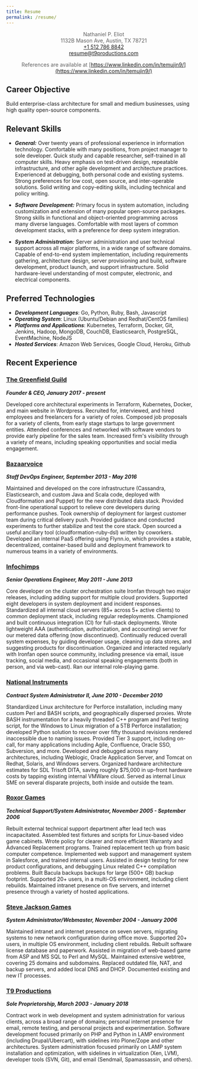 ```yaml
---
title: Resume
permalink: /resume/
---
```


<style>
blockquote {
  text-align: center;
  border: none;
  padding: 0px;
}
</style>

> Nathaniel P. Eliot  
> 1132B Mason Ave, Austin, TX 78721  
> [+1 512 786 8842](tel:+15127868842)  
> [resume@t9productions.com](mailto:resume@t9productions.com)
>
> References are available at [https://www.linkedin.com/in/temujin9/](https://www.linkedin.com/in/temujin9/)

## Career Objective
Build enterprise-class architecture for small and medium businesses, using high quality open-source components.

## Relevant Skills
* ***General:*** Over twenty years of professional experience in information technology. Comfortable with many positions, from project manager to sole developer. Quick study and capable researcher, self-trained in all computer skills. Heavy emphasis on test-driven design, repeatable infrastructure, and other agile development and architecture practices. Experienced at debugging, both personal code and existing systems. Strong preferences for low cost, open source, and inter-operable solutions. Solid writing and copy-editing skills, including technical and policy writing.

* ***Software Development:*** Primary focus in system automation, including customization and extension of many popular open-source packages. Strong skills in functional and object-oriented programming across many diverse languages. Comfortable with most layers of common development stacks, with a preference for deep system integration.

* ***System Administration:*** Server administration and user technical support across all major platforms, in a wide range of software domains. Capable of end-to-end system implementation, including requirements gathering, architecture design, server provisioning and build, software development, product launch, and support infrastructure. Solid hardware-level understanding of most computer, electronic, and electrical components.

## Preferred Technologies
* ***Development Languages***: Go, Python, Ruby, Bash, Javascript
* ***Operating System***: Linux (Ubuntu/Debian and Redhat/CentOS families)
* ***Platforms and Applications***: Kubernetes, Terraform, Docker, Git, Jenkins, Hadoop, MongoDB, CouchDB, Elasticsearch, PostgreSQL, EventMachine, NodeJS
* ***Hosted Services***: Amazon Web Services, Google Cloud, Heroku, Github

## Recent Experience
### [The Greenfield Guild](http://greenfieldguild.com)
***Founder & CEO, January 2017 - present***

Developed core architectural experiments in Terraform, Kubernetes, Docker, and main website in Wordpress. Recruited for, interviewed, and hired employees and freelancers for a variety of roles. Composed job proposals for a variety of clients, from early stage startups to large government entities. Attended conferences and networked with software vendors to provide early pipeline for the sales team. Increased firm's visibility through a variety of means, including speaking opportunities and social media engagement.

### [Bazaarvoice](https://www.bazaarvoice.com/)
***Staff DevOps Engineer, September 2013 - May 2016***

Maintained and developed on the core infrastructure (Cassandra, Elasticsearch, and custom Java and Scala code, deployed with Cloudformation and Puppet) for the new distributed data stack. Provided front-line operational support to relieve core developers during performance pushes. Took ownership of deployment for largest customer team during critical delivery push. Provided guidance and conducted experiments to further stabilize and test the core stack. Open sourced a useful ancillary tool (cloudformation-ruby-dsl) written by coworkers. Developed an internal PaaS offering using Flynn.io, which provides a stable, decentralized, container-based build and deployment framework to numerous teams in a variety of environments.

### [Infochimps](http://www.infochimps.com/)
***Senior Operations Engineer, May 2011 - June 2013***

Core developer on the cluster orchestration suite Ironfan through two major releases, including adding support for multiple cloud providers. Supported eight developers in system deployment and incident responses. Standardized all internal cloud servers (85+ across 5+ active clients) to common deployment stack, including regular redeployments. Championed and built continuous integration (CI) for full-stack deployments. Wrote lightweight AAA (authentication, authorization, and accounting) server for our metered data offering (now discontinued). Continually reduced overall system expenses, by guiding developer usage, cleaning up data stores, and suggesting products for discontinuation. Organized and interacted regularly with Ironfan open source community, including presence via email, issue tracking, social media, and occasional speaking engagements (both in person, and via web-cast). Ran our internal role-playing game.

### [National Instruments](http://www.ni.com/)
***Contract System Administrator II, June 2010 - December 2010***

Standardized Linux architecture for Perforce installation, including many custom Perl and BASH scripts, and geographically dispersed proxies. Wrote BASH instrumentation for a heavily threaded C++ program and Perl testing script, for the Windows to Linux migration of a 5TB Perforce installation; developed Python solution to recover over fifty thousand revisions rendered inaccessible due to naming issues. Provided Tier 3 support, including on-call, for many applications including Agile, Confluence, Oracle SSO, Subversion, and more. Developed and debugged across many architectures, including Weblogic, Oracle Application Server, and Tomcat on Redhat, Solaris, and Windows servers. Organized hardware architecture estimates for SDL Trisoft DITA, saving roughly $75,000 in up-front hardware costs by tapping existing internal VMWare cloud. Served as internal Linux SME on several disparate projects, both inside and outside the team.

### [Roxor Games](https://www.linkedin.com/company/roxor-games/)
***Technical Support/System Administrator, November 2005 - September 2006***

Rebuilt external technical support department after lead tech was incapacitated. Assembled test fixtures and scripts for Linux-based video game cabinets. Wrote policy for clearer and more efficient Warranty and Advanced Replacement programs. Trained replacement tech up from basic computer competence. Implemented web support and management system in Salesforce, and trained internal users. Assisted in design testing for new product configurations, and debugging Linux related C++ compilation problems. Built Bacula backups backups for large (500+ GB) backup footprint. Supported 20+ users, in a multi-OS environment, including client rebuilds. Maintained intranet presence on five servers, and internet presence through a variety of hosted applications.

### [Steve Jackson Games](http://www.sjgames.com/)
***System Administrator/Webmaster, November 2004 - January 2006***

Maintained intranet and internet presence on seven servers, migrating systems to new network configuration during office move. Supported 20+ users, in multiple OS environment, including client rebuilds. Rebuilt software license database and paperwork. Assisted in migration of web-based game from ASP and MS SQL to Perl and MySQL. Maintained extensive webtree, covering 25 domains and subdomains. Replaced outdated file, NAT, and backup servers, and added local DNS and DHCP. Documented existing and new IT processes.

### [T9 Productions](http://t9productions.com/)
***Sole Proprietorship, March 2003 - January 2018***

Contract work in web development and system administration for various clients, across a broad range of domains; personal internet presence for email, remote testing, and personal projects and experimentation. Software development focused primarily on PHP and Python in LAMP environment (including Drupal/Ubercart), with sidelines into Plone/Zope and other architectures. System administration focused primarily on LAMP system installation and optimization, with sidelines in virtualization (Xen, LVM), developer tools (SVN, Git), and email (Sendmail, Spamassassin, and others).
